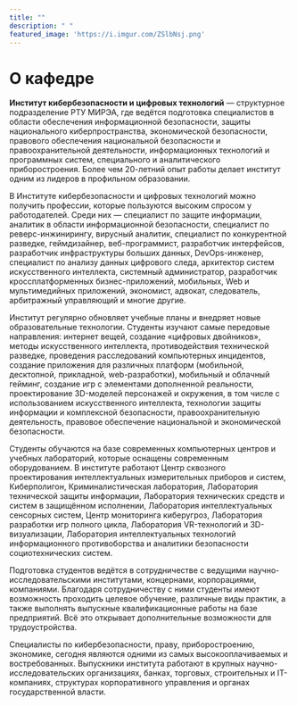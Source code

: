 ```yaml
---
title: ""
description: " "
featured_image: 'https://i.imgur.com/ZSlbNsj.png'
---
```

# О кафедре

**Институт кибербезопасности и цифровых технологий** — структурное подразделение РТУ МИРЭА, где ведётся подготовка специалистов в области обеспечения информационной безопасности, защиты национального киберпространства, экономической безопасности, правового обеспечения национальной безопасности и правоохранительной деятельности, информационных технологий и программных систем, специального и аналитического приборостроения. Более чем 20-летний опыт работы делает институт одним из лидеров в профильном образовании.  

В Институте кибербезопасности и цифровых технологий можно получить профессии, которые пользуются высоким спросом у работодателей. Среди них — специалист по защите информации, аналитик в области информационной безопасности, специалист по реверс-инжинирингу, вирусный аналитик, специалист по конкурентной разведке, геймдизайнер, веб-программист, разработчик интерфейсов, разработчик инфраструктуры больших данных, DevOps-инженер, специалист по анализу данных цифрового следа, архитектор систем искусственного интеллекта, системный администратор, разработчик кроссплатформенных бизнес-приложений, мобильных, Web и мультимедийных приложений, экономист, адвокат, следователь, арбитражный управляющий и многие другие. 

Институт регулярно обновляет учебные планы и внедряет новые образовательные технологии. Студенты изучают самые передовые направления: интернет вещей, создание «цифровых двойников», методы искусственного интеллекта, противодействия технической разведке, проведения расследований компьютерных инцидентов, создание приложения для различных платформ (мобильной, десктопной, прикладной, web-разработки), мобильный и облачный гейминг, создание игр с элементами дополненной реальности, проектирование 3D-моделей персонажей и окружения, в том числе с использованием искусственного интеллекта, технологии защиты информации и комплексной безопасности, правоохранительную деятельность, правовое обеспечение национальной и экономической безопасности. 

Студенты обучаются на базе современных компьютерных центров и учебных лабораторий, которые оснащены современным оборудованием. В институте работают Центр сквозного проектирования интеллектуальных измерительных приборов и систем, Киберполигон, Криминалистическая лаборатория, Лаборатория технической защиты информации, Лаборатория технических средств и систем в защищённом исполнении, Лаборатория интеллектуальных сенсорных систем, Центр мониторинга киберугроз, Лаборатория разработки игр полного цикла, Лаборатория VR-технологий и 3D-визуализации, Лаборатория интеллектуальных технологий информационного противоборства и аналитики безопасности социотехнических систем.  

Подготовка студентов ведётся в сотрудничестве с ведущими научно-исследовательскими институтами, концернами, корпорациями, компаниями. Благодаря сотрудничеству с ними студенты имеют возможность проходить целевое обучение, различные виды практик, а также выполнять выпускные квалификационные работы на базе предприятий. Всё это открывает дополнительные возможности для трудоустройства. 

Специалисты по кибербезопасности, праву, приборостроению, экономике, сегодня являются одними из самых высокооплачиваемых и востребованных. Выпускники института работают в крупных научно-исследовательских организациях, банках, торговых, строительных и IТ-компаниях, структурах корпоративного управления и органах государственной власти. 